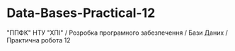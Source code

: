 # Data-Bases-Practical-12
"ППФК" НТУ "ХПІ" / Розробка програмного забезпечення / Бази Даних / Практична робота 12
